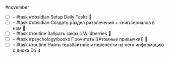 #november

- [ ] – #task #obsidian Setup Daily Tasks 🔼 
- [ ] – #task #obsidian Создать раздел развлечений + книг/сериалов в нем 🔼
- [ ] – #task #routine Забрать заказ с Wildberries 🔽 
- [ ] – #task #psychology/books Прочитать [[Атомные привычки]] 🔺 
- [ ] – #task #routine Найти терабайтник и перенести на него информацию с диска D:/ ⏫ 
